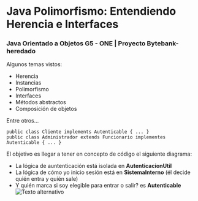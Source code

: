# Java Polimorfismo: Entendiendo Herencia e Interfaces
### Java Orientado a Objetos G5 - ONE | Proyecto Bytebank-heredado

<p>
Algunos temas vistos:
</p>

- Herencia
- Instancias
- Polimorfismo
- Interfaces
- Métodos abstractos
- Composición de objetos

Entre otros... 

```
public class Cliente implements Autenticable { ... }
public class Administrador extends Funcionario implementes Autenticable { ... }
```

El objetivo es llegar a tener en concepto de código el siguiente diagrama:
- La lógica de auntenticación está isolada en __AutenticacionUtil__
- La lógica de cómo yo inicio sesión está en __SistemaInterno__ (él decide quién entra y quién sale)
- Y quién marca si soy elegible para entrar o salir? es __Autenticable__
![Texto alternativo](https://raw.githubusercontent.com/FerNicolas117/Images/main/Diagrama-Bytebanck-heredado.png?token=GHSAT0AAAAAACDE4JR3DXOA35VF3CXBHG6QZFXMFUA)
